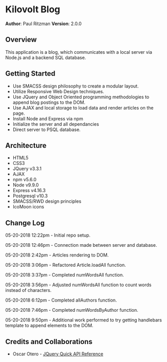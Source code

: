 # Kilovolt Blog

**Author**: Paul Ritzman
**Version**: 2.0.0

## Overview
This application is a blog, which communicates with a local server via Node.js and a backend SQL database.

## Getting Started
* Use SMACSS design philosophy to create a modular layout.
* Utilize Responsive Web Design techniques.
* Use JQuery and Object Oriented programming methodologies to append blog postings to the DOM.
* Use AJAX and local storage to load data and render articles on the page.
* Install Node and Express via npm
* Initialize the server and all dependancies
* Direct server to PSQL database.

## Architecture
* HTML5
* CSS3
* JQuery v3.3.1
* AJAX
* npm v5.6.0
* Node v9.9.0
* Express v4.16.3
* Postgresql v10.3
* SMACSS/RWD design principles
* IcoMoon icons

## Change Log
05-20-2018 12:22pm - Initial repo setup.

05-20-2018 12:46pm - Connection made between server and database.

05-20-2018 2:42pm - Articles rendering to DOM.

05-20-2018 3:06pm - Refactored Article.loadAll function.

05-20-2018 3:37pm - Completed numWordsAll function.

05-20-2018 3:56pm - Adjusted numWordsAll function to count words instead of characters.

05-20-2018 6:12pm - Completed allAuthors function.

05-20-2018 7:46pm - Completed numWordsByAuthor function.

05-20-2018 9:50pm - Additional work performed to try getting handlebars template to append elements to the DOM.

## Credits and Collaborations

* Oscar Otero - [JQuery Quick API Reference](https://oscarotero.com/jquery/)